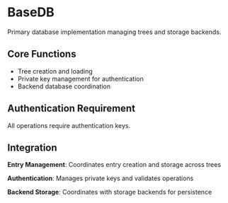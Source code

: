 # BaseDB

Primary database implementation managing trees and storage backends.

## Core Functions

- Tree creation and loading
- Private key management for authentication
- Backend database coordination

## Authentication Requirement

All operations require authentication keys.

## Integration

**Entry Management**: Coordinates entry creation and storage across trees

**Authentication**: Manages private keys and validates operations

**Backend Storage**: Coordinates with storage backends for persistence

